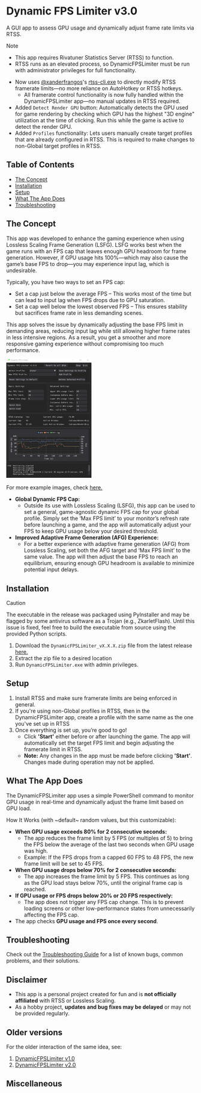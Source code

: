 # Dynamic FPS Limiter v3.0
A GUI app to assess GPU usage and dynamically adjust frame rate limits via RTSS. 

> [!NOTE]
> - This app requires Rivatuner Statistics Server (RTSS) to function.
> - RTSS runs as an elevated process, so DynamicFPSLimiter must be run with administrator privileges for full functionality.

- Now uses [@xanderfrangos](https://github.com/xanderfrangos)'s [rtss-cli.exe](https://github.com/xanderfrangos/rtss-cli) to directly modify RTSS framerate limits—no more reliance on AutoHotkey or RTSS hotkeys.
  - All framerate control functionality is now fully handled within the DynamicFPSLimiter app—no manual updates in RTSS required.
- Added `Detect Render GPU` button: Automatically detects the GPU used for game rendering by checking which GPU has the highest "3D engine" utilization at the time of clicking. Run this while the game is active to detect the render GPU.
- Added `Profiles` functionality: Lets users manually create target profiles that are already configured in RTSS. This is required to make changes to non-Global target profiles in RTSS.

## Table of Contents
- [The Concept](#the-concept)
- [Installation](#installation)
- [Setup](#setup)
- [What The App Does](#what-the-app-does)
- [Troubleshooting](#troubleshooting)

## The Concept
This app was developed to enhance the gaming experience when using Lossless Scaling Frame Generation (LSFG). LSFG works best when the game runs with an FPS cap that leaves enough GPU headroom for frame generation. However, if GPU usage hits 100%—which may also cause the game’s base FPS to drop—you may experience input lag, which is undesirable.

Typically, you have two ways to set an FPS cap:
- Set a cap just below the average FPS – This works most of the time but can lead to input lag when FPS drops due to GPU saturation.
- Set a cap well below the lowest observed FPS – This ensures stability but sacrifices frame rate in less demanding scenes.

This app solves the issue by dynamically adjusting the base FPS limit in demanding areas, reducing input lag while still allowing higher frame rates in less intensive regions. As a result, you get a smoother and more responsive gaming experience without compromising too much performance.


<p float="left">
  <img src="/Docs/Images/DFL_v3.0.0_01.png" style="width: 450px; max-width: 45%;" />
</p>

For more example images, check [here.](/Docs/Examples.md)

- **Global Dynamic FPS Cap:**
  - Outside its use with Lossless Scaling (LSFG), this app can be used to set a general, game-agnostic dynamic FPS cap for your global profile. Simply set the ‘Max FPS limit’ to your monitor’s refresh rate before launching a game, and the app will automatically adjust your FPS to keep GPU usage below your desired threshold.
- **Improved Adaptive Frame Generation (AFG) Experience:**
  - For a better experience with adaptive frame generation (AFG) from Lossless Scaling, set both the AFG target and ‘Max FPS limit’ to the same value. The app will then adjust the base FPS to reach an equilibrium, ensuring enough GPU headroom is available to minimize potential input delays.

## Installation

> [!CAUTION]
> The executable in the release was packaged using PyInstaller and may be flagged by some antivirus software as a Trojan (e.g., ZkarletFlash). Until this issue is fixed, feel free to build the executable from source using the provided Python scripts.

1. Download the `DynamicFPSLimiter_vX.X.X.zip` file from the latest release [here.](https://github.com/SameSalamander5710/DynamicFPSLimiter/releases)
2. Extract the zip file to a desired location
3. Run `DynamicFPSLimiter.exe` with admin privileges.

## Setup

1. Install RTSS and make sure framerate limits are being enforced in general.
2. If you're using non-Global profiles in RTSS, then in the DynamicFPSLimiter app, create a profile with the same name as the one you've set up in RTSS
3. Once everything is set up, you’re good to go!
   - Click **'Start'** either before or after launching the game. The app will automatically set the target FPS limit and begin adjusting the framerate limit in RTSS.
   - **Note:** Any changes in the app must be made before clicking **'Start'**. Changes made during operation may not be applied.

## What The App Does

The DynamicFPSLimiter app uses a simple PowerShell command to monitor GPU usage in real-time and dynamically adjust the frame limit based on GPU load.

How It Works (with ~default~ random values, but this customizable):
- **When GPU usage exceeds 80% for 2 consecutive seconds:**
  - The app reduces the frame limit by 5 FPS (or multiples of 5) to bring the FPS below the average of the last two seconds when GPU usage was high.
  - Example: If the FPS drops from a capped 60 FPS to 48 FPS, the new frame limit will be set to 45 FPS.
- **When GPU usage drops below 70% for 2 consecutive seconds:**
  - The app increases the frame limit by 5 FPS. This continues as long as the GPU load stays below 70%, until the original frame cap is reached.
- **If GPU usage or FPS drops below 20% or 20 FPS respectively:**
  - The app does not trigger any FPS cap change. This is to prevent loading screens or other low-performance states from unnecessarily affecting the FPS cap.
- The app checks **GPU usage and FPS once every second**.


## Troubleshooting

Check out the [Troubleshooting Guide](/Docs/Troubleshooting.md) for a list of known bugs, common problems, and their solutions.

## Disclaimer

- This app is a personal project created for fun and is **not officially affiliated** with RTSS or Lossless Scaling.
- As a hobby project, **updates and bug fixes may be delayed** or may not be provided regularly.

## Older versions 

For the older interaction of the same idea, see: 
1. [DynamicFPSLimiter v1.0](https://github.com/SameSalamander5710/DynamicFPSLimiter/tree/DFL_v1.0)
2. [DynamicFPSLimiter v2.0](https://github.com/SameSalamander5710/DynamicFPSLimiter/tree/DFL_v2.0)

## Miscellaneous


